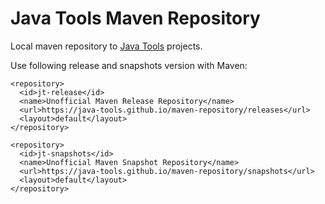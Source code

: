 # Java Tools Maven Repository

Local maven repository to [Java Tools](https://java-tools.github.io/maven-repository/) projects.

Use following release and snapshots version with Maven:

```
<repository>
  <id>jt-release</id>
  <name>Unofficial Maven Release Repository</name>
  <url>https://java-tools.github.io/maven-repository/releases</url>
  <layout>default</layout>
</repository>
```

```
<repository>
  <id>jt-snapshots</id>
  <name>Unofficial Maven Snapshot Repository</name>
  <url>https://java-tools.github.io/maven-repository/snapshots</url>
  <layout>default</layout>
</repository>
```
